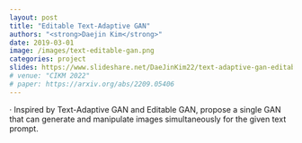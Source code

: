 ```yaml
---
layout: post
title: "Editable Text-Adaptive GAN"
authors: "<strong>Daejin Kim</strong>"
date: 2019-03-01
image: /images/text-editable-gan.png
categories: project
slides: https://www.slideshare.net/DaeJinKim22/text-adaptive-gan-editable-gan
# venue: "CIKM 2022"
# paper: https://arxiv.org/abs/2209.05406
---
```

· Inspired by Text-Adaptive GAN and Editable GAN, propose a single GAN that can generate and manipulate images simultaneously for the given text prompt.